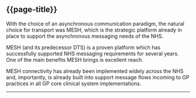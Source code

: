## {{page-title}}

With the choice of an asynchronous communication paradigm, the natural choice for transport was MESH, which is the strategic platform already in place to support the asynchronous messaging needs of the NHS.

MESH (and its predecessor DTS) is a proven platform which has successfully supported NHS messaging requirements for several years. One of the main benefits MESH brings is excellent reach.

MESH connectivity has already been implemented widely across the NHS and, importantly, is already built into support message flows incoming to GP practices in all GP core clinical system implementations.

---